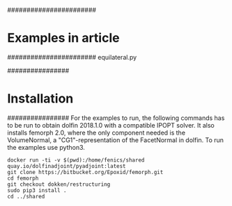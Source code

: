 #######################
# Examples in article #
#######################
equilateral.py

################
# Installation #
################
For the examples to run, the following commands has to be run to obtain
dolfin 2018.1.0 with a compatible IPOPT solver. It also installs femorph 2.0,
where the only component needed is the VolumeNormal, a "CG1"-representation
of the FacetNormal in dolfin. To run the examples use python3.
```
docker run -ti -v $(pwd):/home/fenics/shared quay.io/dolfinadjoint/pyadjoint:latest
git clone https://bitbucket.org/Epoxid/femorph.git
cd femorph
git checkout dokken/restructuring
sudo pip3 install .
cd ../shared
```
